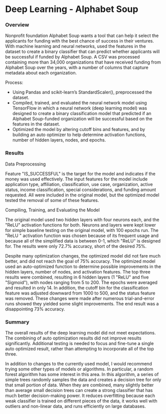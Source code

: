 # Deep Learning - Alphabet Soup

### Overview
Nonprofit foundation Alphabet Soup wants a tool that can help it select the applicants for funding with the best chance of success in their ventures. With machine learning and neural networks, used the features in the dataset to create a binary classifier that can predict whether applicants will be successful if funded by Alphabet Soup. A CSV was processed containing more than 34,000 organizations that have received funding from Alphabet Soup over the years, with a number of columns that capture metadata about each organization.  

Process:
* Using Pandas and scikit-learn’s StandardScaler(), preprocessed the dataset.
* Compiled, trained, and evaluated the neural network model using TensorFlow in which a neural network (deep learning model) was designed to create a binary classification model that predicted if an Alphabet Soup-funded organization will be successful based on the features in the dataset.
* Optimized the model by altering cutoff bins and features, and by building an auto optimizer to help determine activation functions, number of hidden layers, nodes, and epochs.

### Results
Data Preprocessing

Feature "IS_SUCCESSFUL" is the target for the model and indicates if the money was used effectively.
The input features for the model include application type, affiliation, classification, use case, organization, active status, income classification, special considerations, and funding amount requested. All were included in the original model, but the optimized model tested the removal of some of these features.

Compiling, Training, and Evaluating the Model

The original model used two hidden layers with four neurons each, and the "ReLU" activation functions for both. Neurons and layers were kept lower for simple baseline testing on the original model, with 100 epochs run. The "ReLU " activation function was chosen because of its frequent usage and because all of the simplified data is between 0-1, which "ReLU" is designed for. The results were only 72.7% accuracy, short of the desired 75%.

Despite many optimization changes, the optimized model did not fare much better, and did not reach the goal of 75% accuracy. The optimized model used an auto-optimized function to determine possible improvements in the hidden layers, number of nodes, and activation features. The top three results were combined, resulting in 6 hidden layers (1 "ReLU" and five "Sigmoid"), with nodes ranging from 5 to 200. The epochs were averaged and resulted in only 14. In addition, the cutoff bin for the classification feature was adjusted downward from 1000 to 500, and the status feature was removed. These changes were made after numerous trial-and-error runs showed they yielded some slight improvements. The end result was a disappointing 73% accuracy.

### Summary
The overall results of the deep learning model did not meet expectations. The combining of auto optimization results did not improve results significantly. Additional testing is needed to focus and fine-tune a single auto optimized result, rather than attempting to incorporate all of the top three.  

In addition to changes to the currently used model, I would recommend trying some other types of models or algorithms.  In particular, a random forest algorithm has some interest in this area. In this algorithm, a series of simple trees randomly samples the data and creates a decision tree for only that small portion of data. When they are combined, many slightly better than average small decision trees can create a strong classifier that has much better decision-making power. It reduces overfitting because each weak classifier is trained on different pieces of the data, it works well with outliers and non-linear data, and runs efficiently on large databases.
